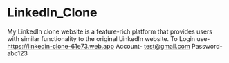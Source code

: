 # LinkedIn_Clone
My LinkedIn clone website is a feature-rich platform that provides users with similar functionality to the original LinkedIn website. To Login use- https://linkedin-clone-61e73.web.app   Account- test@gmail.com Password- abc123
